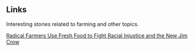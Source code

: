 ## Links

Interesting stories related to farming and other topics.

[Radical Farmers Use Fresh Food to Fight Racial Injustice and the New Jim Crow](http://www.yesmagazine.org/peace-justice/radical-farmers-use-fresh-food-fight-racial-injustice-black-lives-matter)
